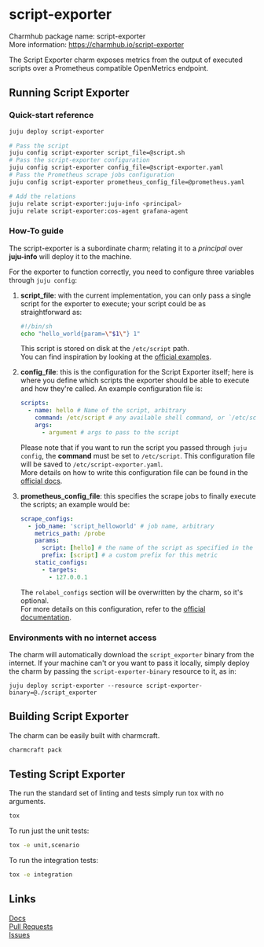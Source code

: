 # script-exporter

Charmhub package name: script-exporter  
More information: https://charmhub.io/script-exporter

The Script Exporter charm exposes metrics from the output of executed scripts over a Prometheus compatible OpenMetrics endpoint.

## Running Script Exporter

### Quick-start reference

```sh
juju deploy script-exporter

# Pass the script
juju config script-exporter script_file=@script.sh
# Pass the script-exporter configuration
juju config script-exporter config_file=@script-exporter.yaml
# Pass the Prometheus scrape jobs configuration
juju config script-exporter prometheus_config_file=@prometheus.yaml

# Add the relations
juju relate script-exporter:juju-info <principal>
juju relate script-exporter:cos-agent grafana-agent
```

### How-To guide

The script-exporter is a subordinate charm; relating it to a *principal* over **juju-info** will deploy it to the machine.

For the exporter to function correctly, you need to configure three variables through `juju config`:
1. **script_file**: with the current implementation, you can only pass a single script for the exporter to execute; your script could be as straightforward as:
    ```sh
    #!/bin/sh
    echo "hello_world{param=\"$1\"} 1"
    ```
    This script is stored on disk at the `/etc/script` path.  
    You can find inspiration by looking at the [official examples](https://github.com/ricoberger/script_exporter/tree/main/examples).

2. **config_file**: this is the configuration for the Script Exporter itself; here is where you define which scripts the exporter should be able to execute and how they're called. An example configuration file is:
    ```yaml
    scripts:
      - name: hello # Name of the script, arbitrary
        command: /etc/script # any available shell command, or `/etc/script` for the custom one
        args:
          - argument # args to pass to the script
    ```
    Please note that if you want to run the script you passed through `juju config`, the **command** must be set to `/etc/script`. 
    This configuration file will be saved to `/etc/script-exporter.yaml`.  
    More details on how to write this configuration file can be found in the [official docs](https://github.com/ricoberger/script_exporter/tree/main#usage-and-configuration).

3. **prometheus_config_file**: this specifies the scrape jobs to finally execute the scripts; an example would be:
    ```yaml
    scrape_configs:
      - job_name: 'script_helloworld' # job name, arbitrary
        metrics_path: /probe
        params:
          script: [hello] # the name of the script as specified in the *config_file*
          prefix: [script] # a custom prefix for this metric
        static_configs:
          - targets:
            - 127.0.0.1
    ```
    The `relabel_configs` section will be overwritten by the charm, so it's optional.  
    For more details on this configuration, refer to the [official documentation](https://github.com/ricoberger/script_exporter/tree/main#prometheus-configuration).

### Environments with no internet access

The charm will automatically download the `script_exporter` binary from the internet. If your machine can't or you want to pass it locally, simply deploy the charm by passing the `script-exporter-binary` resource to it, as in:

```
juju deploy script-exporter --resource script-exporter-binary=@./script_exporter
```

## Building Script Exporter

The charm can be easily built with charmcraft.
```sh
charmcraft pack
```

## Testing Script Exporter

The run the standard set of linting and tests simply run tox with no arguments.

```sh
tox
```

To run just the unit tests:

```sh
tox -e unit,scenario
```

To run the integration tests:

```sh
tox -e integration
```

## Links
[Docs](https://charmhub.io/script-exporter)  
[Pull Requests](https://github.com/canonical/script-exporter-operator/pulls)  
[Issues](https://github.com/canonical/script-exporter-operator/issues)  
